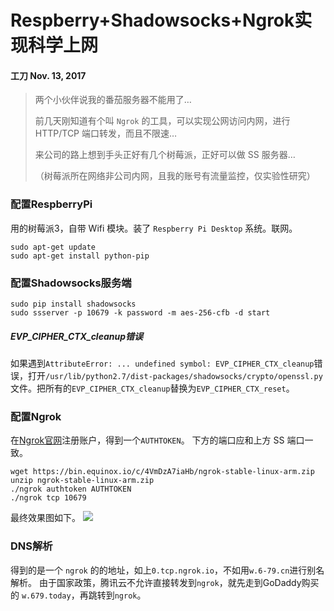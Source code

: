 # Respberry+Shadowsocks+Ngrok实现科学上网
#### 工刀 Nov. 13, 2017

> 两个小伙伴说我的番茄服务器不能用了…
> 
> 前几天刚知道有个叫 `Ngrok` 的工具，可以实现公网访问内网，进行 HTTP/TCP 端口转发，而且不限速…
> 
> 来公司的路上想到手头正好有几个树莓派，正好可以做 SS 服务器…
> 
> （树莓派所在网络非公司内网，且我的账号有流量监控，仅实验性研究）

### 配置RespberryPi
用的树莓派3，自带 Wifi 模块。装了 `Respberry Pi Desktop` 系统。联网。

```
sudo apt-get update
sudo apt-get install python-pip
```

### 配置Shadowsocks服务端

```
sudo pip install shadowsocks
sudo ssserver -p 10679 -k password -m aes-256-cfb -d start
```
##### EVP\_CIPHER\_CTX\_cleanup错误
如果遇到`AttributeError: ... undefined symbol: EVP_CIPHER_CTX_cleanup`错误，打开`/usr/lib/python2.7/dist-packages/shadowsocks/crypto/openssl.py`文件。把所有的`EVP_CIPHER_CTX_cleanup`替换为`EVP_CIPHER_CTX_reset`。

### 配置Ngrok
在[Ngrok官网](https://ngrok.com/)注册账户，得到一个`AUTHTOKEN`。
下方的端口应和上方 SS 端口一致。

```
wget https://bin.equinox.io/c/4VmDzA7iaHb/ngrok-stable-linux-arm.zip
unzip ngrok-stable-linux-arm.zip
./ngrok authtoken AUTHTOKEN
./ngrok tcp 10679 
```
最终效果图如下。
![](https://image.6-79.cn/respberry-ss-ngrok-running.png)

### DNS解析

得到的是一个 `ngrok` 的的地址，如上`0.tcp.ngrok.io`，不如用`w.6-79.cn`进行别名解析。
由于国家政策，腾讯云不允许直接转发到`ngrok`，就先走到GoDaddy购买的 `w.679.today`，再跳转到`ngrok`。
